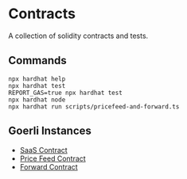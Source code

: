 # Contracts

A collection of solidity contracts and tests.

## Commands

```shell
npx hardhat help
npx hardhat test
REPORT_GAS=true npx hardhat test
npx hardhat node
npx hardhat run scripts/pricefeed-and-forward.ts
```

## Goerli Instances
- [SaaS Contract](https://goerli.etherscan.io/address/0xdf5de56B46A8045f46691E0B6573DaD2C6Be8e79)
- [Price Feed Contract](https://goerli.etherscan.io/address/0xb80EB65E780699Cd434Efe525C0aAba4d82c74D7)
- [Forward Contract](https://goerli.etherscan.io/address/0x35d4Bad2B2E36226fbEd825e54Ca04252d413365)